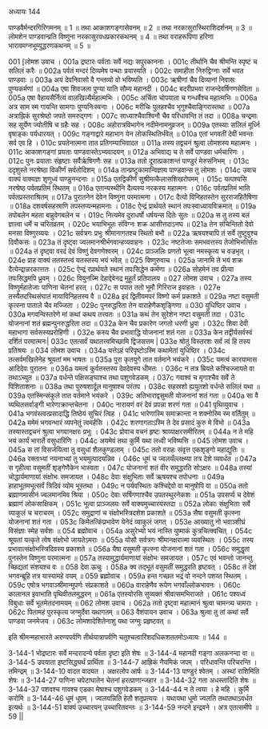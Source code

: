 अध्यायः 144

पाण्डवैर्मन्दरगिरिगमनम् ॥ 1 ॥ तथा आकाशगङ्गासेवनम् ॥ 2 ॥ तथा नरकासुरास्थिराशिदर्शनम् ॥ 3 ॥ लोमशेन पाण्डवान्प्रति विष्णुना नरकासुरवधप्रकारकथनम् ॥ 4 ॥ तथा वराहरूपिणा हरिणा भारावमग्नभूम्युद्धरणकथनम् ॥ 5 ॥

001 [लोमश उवाच ।
001a द्रष्टारः पर्वताः सर्वे नद्यः सपुरकाननाः ।
001c तीर्थानि चैव श्रीमन्ति स्पृष्टं च सलिलं करैः ॥
002a पर्वतं मन्दरं दिव्यमेष पन्थाः प्रयास्यति ।
002c समाहीता निरुद्विग्नाः सर्वे भवत पाण्डवाः ॥
003a अयं देवनिवासो वै गन्तव्यो वो भविष्यति ।
003c ऋषीणां चैव दिव्यानां निवासः पुण्यकर्मणां ॥
004a एषा शिवजला पुण्या याति सौम्य महानदी ।
004c बदरीप्रभवा राजन्देवर्षिगणसेविता ॥
005a एषा वैहायसैर्नित्यं वालखिल्यैर्महात्मभिः ।
005c अर्चिता चोपयाता च गन्धर्वैश्च महात्मभिः ॥
006a अत्र साम स्म गायन्ति सामगाः पुण्यनिःस्वनाः ।
006c मरीचिः पुलहश्चैव भृगुश्चैवाङ्गिरास्तथा ॥
007a अत्राह्निकं सुरश्रेष्ठो जपते समरुद्गणः ।
007c साध्याश्चैवाश्विनौ चैव परिधावन्ति तं तदा ॥
008a चन्द्रमाः सह सूर्येण ज्योतीषि च ग्रहैः सह ।
008c अहोरात्रविभागेन नदीमेनामनुव्रजन् ॥
009a एतस्याः सलिलं मूर्ध्नि वृषाङ्कः पर्यधारयत् ।
009c गङ्गाद्वारे महाभाग येन लोकस्थितिर्भवेत् ॥
010a एतां भगवतीं देवीं भवन्तः सर्व एव हि ।
010c प्रयतेनात्मना तात प्रतिगम्याभिवादत ॥
011a तस्य तद्वचनं श्रुत्वा लोमशस्य महात्मनः ।
011c आकाशगङ्गां प्रयताः पाण्डवास्तेऽभ्यवादयन् ॥
012a अभिवाद्य च ते सर्वे पाण्डवा धर्मचारिणः ।
012c पुनः प्रयाताः संहृष्टाः सर्वैर्ऋषिगणैः सह ॥
013a ततो दूरात्प्रकाशन्तं पाण्डुरं मेरुसंनिभम् ।
013c ददृशुस्ते नरश्रेष्ठा विकीर्णं सर्वतोदिशम् ॥
014a तान्प्रष्टुकामान्विज्ञाय पाण्डवान्स तु लोमशः ।
014c उवाच वाक्यं वाक्यज्ञः शृणुध्वं पाण्डुनन्दनाः ॥
015a एतद्विकीर्णं सुश्रीमत्कैलासशिखरोपमम् ।
015c यत्पश्यसि नरश्रेष्ठ पर्वतप्रतिमं स्थितम् ॥
016a एतान्यस्थीनि दैत्यस्य नरकस्य महात्मनः ।
016c पर्वतप्रतिमं भाति पर्वतप्रस्तराश्रितम् ॥
017a पुरातनेन देवेन विष्णुना परमात्मना ।
017c दैत्यो विनिहतस्तेन सुरराजहितैषिणा ॥
018a दशवर्षसहस्राणि तपस्तप्यन्महामनाः ।
018c  ऐन्द्रं प्रार्थयते स्थानं तपःस्वाध्यायविक्रमात् ॥
019a तपोबलेन महता बाहुवेगबलेन च ।
019c नित्यमेव दुराधर्षो धर्षयन्स दितेः सुतः ॥
020a स तु तस्य बलं ज्ञात्वा धर्मे च चरितव्रतम् ।
020c भयाभिभूतः संविग्नः शक्र आसीत्तदाऽनघ ॥
021a तेन संचिन्तितो देवो मनसा विष्णुरव्ययः ।
021c सर्वत्रगः प्रभुः श्रीमानागतश्च स्थितो बभौ ॥
022a ऋषयश्चापि तं सर्वे तुष्टुवुश्च दिवौकसः ॥
023a  तं दृष्ट्वा ज्वलमानश्रीर्भगवान्हव्यवाहनः ।
023c नष्टतेजाः समभवत्तस्य तेजोभिभर्त्सितः ॥
024a तं दृष्ट्वा वरदं देवं विष्णुं देवगणेश्वरम् ।
024c प्राञ्जलिः प्रणतो भूत्वा नमस्कृत्य च वज्रभृत् ।
024e प्राह वाक्यं ततस्तत्त्वं यतस्तस्य भयं भवेत् ॥
025 विष्णुरुवाच ।
025a जानामि ते भयं शक्र दैत्येन्द्रान्नरकात्ततः ।
025c ऐन्द्रं रप्रार्थयते स्थानं तपःसिद्धेन कर्मणा ॥
026a सोहमेनं तव प्रीत्या तपःसिद्धमपि ध्रुवम् ।
026c वियुनज्मि देहाद्देवेनद्र मुहूर्तं प्रतिपालय ॥
027 लोमश उवाच ।
027a तस्य विष्णुर्महातेजाः पाणिना चेतनां हरत् ।
027c स पपात ततो भूमौ गिरिराज इवाहतः ।
027e तस्यैतदस्थिसंघातं मायाविनिहतस्य वै ॥
028a इदं द्वितीयमपरं विष्णो कर्म प्रकाशते ॥
029a नष्टा वसुमती कृत्स्ना पाताले चैव मज्जिता ।
029c पुनरुद्धरिता तेन वाराहेणैकशृङ्गिणा ॥
030 युधिष्ठिर उवाच ।
030a मगवन्विस्तरेणे मां कथां कथय तत्त्वतः ॥
031a कथं तेन सुरेशेन नष्टा वसुमती तदा ।
031c योजनानां शतं ब्रह्मन्पुनरुद्धरिता तदा ॥
032a केन चैव प्रकारेण जगतो धरणी ध्रुवा ।
032c शिवा देवी महाभागा सर्वसस्यप्ररोहिणी ।
032e कस्य चैव प्रभावाद्धि योजनानां शतं गता ॥
033a केन तद्वीर्यसर्वस्वं दर्शितं परमात्मनः|
033c एतत्सर्वं यथातत्त्वमिच्छामि द्विजसत्तम |
033e श्रोतुं विस्तरशः सर्वं त्वं हि तस्य प्रतिश्रयः ॥
034 लोमश उवाच ।
034a यत्तेऽहं परिपृष्टोऽस्मि कथामेतां युधिष्ठिर ।
034c तत्सर्वमखिलेनेह श्रूयतां मम भाषतः ॥
035a पुरा कृतयुगे तात वर्तमाने भयंकरे ।
035c यमत्वं कारयामास आदिदेवः पुरातनः ॥
036a यमत्वं कुर्वतस्तस्य देवदेवस्य धीमतः ।
036c न तत्र म्रियते कश्चिज्जायते वा तथाऽच्युत ॥
037a वर्धन्ते पक्षिसङ्घाश्च तथा पशुगवेडकम् ।
037c गवाश्वं च मृगाश्चैव सर्वे ते पिशिताशनाः ॥
038a तथा पुरुषशार्दूल मानुषाश्च परंतप ।
038c सहस्रशो ह्ययुतशो वर्धन्ते सलिलं यथा ॥
039a एतस्मिन्संकुले तात वर्तमाने भयंकरे ।
039c अतिभाराद्वसुमती योजनानां शतं गता ॥
040a सा वै व्यथितसर्वाङ्गी भारेणाक्रान्तचेतना ।
040c नारायणं वरं देवं प्रपन्ना शरणं गता ॥
041 पृथिव्युवाच ।
041a भगवंस्त्वत्प्रसादाद्धि तिष्ठेयं सुचिरं त्विह ।
041c भारेणास्मि समाक्रान्ता न शक्नोस्मि स्म वर्तितुम् ॥
042a ममेमं भगवन्भारं व्यपनेतुं त्वमर्हसि ।
042c शरणागताऽस्मि ते देव प्रसादं कुरु मे विभो ॥
043a तस्यास्तद्वचनं श्रुत्वा भगवानक्षरः प्रभुः ।
043c प्रोवाच वचनं हृष्टः श्राव्याक्षरसमीरितम् ॥
044a न ते महि भयं कार्यं भारार्ते वसुधारिणि ।
044c अयमेवं तथा कुर्मि यथा लध्वी भविष्यसि ॥
045 लोमश उवाच ।
045a स तां विसर्जयित्वा तु वसुधां शैलकुण्डलाम् ।
045c ततो वराहः संवृत्त एकशृङ्गो महाद्युतिः ॥
046a रक्ताभ्यां नयनाभ्यां तु भयमुत्पादयन्निव ।
046c धूमं च ज्वलयँल्लक्ष्म्या तत्र देशे व्यवर्धत ॥
047a स गृहीत्वा वसुमतीं शृङ्गेणैकेन भास्वता ।
047c योजनानां शतं वीर समुद्धरति सोऽक्षरः ॥
048a तस्यां चोद्धार्यमाणायां संक्षोभः समजायत ।
048c देवाः संक्षुभिताः सर्वे ऋषयश्च तपोधनाः ॥
049a हाहाभूतमभूत्सर्वं त्रिदिवं व्योम भूस्तथा ।
049c न पर्यवस्थितः कश्चिद्देवो वा मानुषोपि वा ॥
050a ततो ब्रह्माणमासीनं ज्वलमानमिव श्रिया ।
050c देवाः सर्षिगणाश्चैव उपतस्थुरनेकशः ॥
051a उपसर्प्य च देवेशं ब्रह्माणं लोकसाक्षिकम् ।
051c भूत्वा प्राञ्जलयः सर्वे वाक्यमुच्चारयंस्तदा ॥
052a लोकाः संक्षुभिताः सर्वे व्याकुलं च चराचरम् ।
052c समुद्राणां च संक्षोभस्त्रिदशेश प्रकाशते ॥
053a सैषा वसुमती कृत्स्ना योजनानां शतं गता ।
053c किमेतत्किंप्रभावेण येनेदं व्याकुलं जगत् ।
053e आख्यातु नो भवाञ्शीघ्रं विसंज्ञाः स्मेह सर्वशः ॥
054 ब्रह्मोवाच ।
054a असुरेभ्यो भयं नास्ति युष्माकं कुत्रचित्क्वचित् ।
054c श्रूयतां यत्कृते त्वेष संक्षोभो जायतेऽमराः ॥
055a योसौ सर्वत्रगः श्रीमानक्षरात्मा व्यवस्थितः ।
055c तस्य प्रभावात्संक्षोभस्त्रिदिवस्य प्रकाशते ॥
056a यैषा वसुमती कृत्स्ना योजनानां शतं गता ।
056c समुद्धृता पुनस्तेन विष्णुना परमात्मना ॥
057a तस्यामुद्धार्यमाणायां संक्षोभः समजायत ।
057c एवं भवन्तो जानन्तु च्छिद्यतां संशयश्च वः ॥
058 देवा ऊचुः ।
058a क्व तद्भूतं वसुमतीं समुद्धरति हृष्टवत् ।
058c तं देशं भगवन्ब्रूहि तत्र यास्यामहे वयम् ॥
059 ब्रह्मोवाच ।
059a हन्त गच्छत भद्रं वो नन्दने पशय्त स्थितम् ।
059c एषोत्र भगवाञ्श्रीमान्मुपर्णः संप्रकाशते ॥
060a वाराहेणैव रूपेण भगवाँल्लोकभावनः ।
060c कालानल इवाभाति पृथिवीतलमुद्धरन् ॥
061a एतस्योरसि सुव्यक्तं श्रीवत्समभिराजते ।
061c पश्यध्वं विबुधाः सर्वे भूतमेतदनामयम् ॥
062 लोमश उवाच ।
062a ततो दृष्ट्वा महात्मानं श्रुत्वा चामन्त्र्य चामराः ।
062c पितामहं पुरस्कृत्य जग्मुर्देवा यथागतम् ॥
063 वैशंपायन उवाच ।
063a श्रुत्वा तु तां कथां सर्वे पाण्डवा जनमेजय ।
063c लोमशादेशितेनाशु यथा जग्मुः प्रहृष्टवत् ॥

इति श्रीमन्महाभारते अरण्यपर्वणि तीर्थयात्रापर्वणि चतुश्चत्वारिंशदधिकशततमोऽध्यायः ॥ 144 ॥

3-144-1 भोद्रष्टारः सर्वे मन्दरादन्ये पर्वता दृष्टा इति शेषः ॥ 3-144-4 महानदी गङ्गा अलकनन्दा वा ॥ 3-144-5 उपयाता इष्टसिद्ध्यर्थं प्रार्थिता ॥ 3-144-7 आह्रिकं नैयमिकं जपम् । परिधावन्ति परिचरन्ति । तमिन्द्रम् ॥ 3-144-10 वादत वादयत । अक्षरलोप आर्षः ॥ 3-144-13 पाण्डुरं श्वेतम् । अस्थां राशिमिति शेषः ॥ 3-144-27 पाणिना चपेटाघातेन चेतनां हरत्प्राणान्जहार ॥ 3-144-32 गता अधस्तादिति शेषः ॥ 3-144-37 पशवश्च गावश्च एडका मेषाश्च पशुगवेडकम् ॥ 3-144-44 न ते त्वया । हे महि । कुर्मि करोमि ॥ 3-144-46 धूमं धूपम् । ज्वलयन्निति हेतौ शतृप्रत्ययः । यथायथा धूमो ज्वलति तथातथाऽवर्धत इत्यर्थः ॥ 3-144-51 वाक्यं उच्चारयन् उच्चारितवन्तः ॥ 3-144-59 नन्दने इन्द्रवने । अत्र एतत्समीपे ॥ 59 ||
